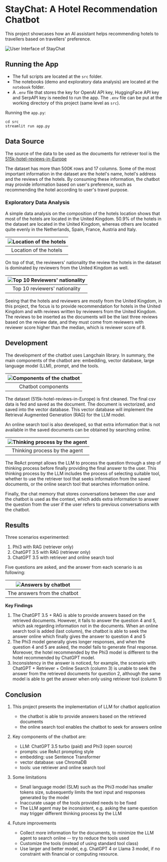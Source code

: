 # StayChat: A Hotel Recommendation Chatbot

This project showcases how an AI assistant helps recommending hotels to 
travellers based on travellers' preference.

![User Interface of StayChat](notebook/images/streamlit-screenshot.PNG)

## Running the App
- The full scripts are located at the `src` folder.  
- The notebooks (demo and exploratory data analysis) are located at the 
`notebook` folder.
- A `.env` file that stores the key for OpenAI API key, HuggingFace API key 
and SerpAPI key is needed to run the app. The `.env` file can be put at the 
  working directory of this project (same level as `src`).

Running the `app.py`:
```commandline
cd src
streamlit run app.py
```


## Data Source
The source of the data to be used as the documents for 
retriever tool is the [515k-hotel-reviews-in-Europe](https://www.kaggle.com/datasets/jiashenliu/515k-hotel-reviews-data-in-europe)


The dataset has more than 500K rows and 17 columns. Some of the most 
important information in the dataset are the hotel's name, hotel's address 
and the reviews of the hotels. 
By consuming these information, the chatbot may provide information based on 
user's preference, such as recommending the hotel according to user's 
travel purpose.

### Exploratory Data Analysis
A simple data analysis on the composition of the hotels location shows that 
most of the hotels are located in the United Kingdom. 50.9% of the hotels in 
the dataset are located in the United Kingdom, whereas others are located 
quite evenly in the Netherlands, Spain, France, Austria and Italy.

| ![Location of the hotels](notebook/images/hotels_location.PNG) |
|:--------------------------------------------------------------:| 
|                     Location of the hotels                     |

On top of that, the reviewers' nationality the review the hotels in the 
dataset is dominated by reviewers from the United Kingdom as well.

| ![Top 10 Reviewers' nationality](notebook/images/review_nationality.png) |
|:------------------------------------------------------------------------:| 
|                      Top 10 reviewers' nationality                       |

Seeing that the hotels and reviewers are mostly from the United Kingdom, in 
this project, the focus is to provide recommendation for hotels in the 
United Kingdom and with reviews written by reviewers from the United Kingdom.
The reviews to be inserted as the documents will be the last three 
reviews based on the review date, and they must come from reviewers with 
reviewer score higher than the median, which is reviewer score of 8.


## Development
The development of the chatbot uses Langchain library. In summary, the main 
components of the chatbot are: embedding, vector database, large language 
model (LLM), prompt, and the tools.

| ![Components of the chatbot](notebook/images/components_diagram.PNG) |
|:--------------------------------------------------------------------:| 
|                          Chatbot components                          |

The dataset (515k-hotel-reviews-in-Europe) is first cleaned. 
The final csv data is fed and saved as the document. The document is 
vectorized, and saved into the vector database. 
This vector database will implement the Retrieval Augmented Generation (RAG) 
for the LLM model. 

An online search tool is also developed, so that extra information that is 
not available in the saved documents can be obtained by searching online. 

|  ![Thinking process by the agent](notebook/images/agent_run.PNG)  |
|:-----------------------------------------------------------------:| 
|                   Thinking process by the agent                   |


The ReAct prompt allows the LLM to process the question through a step 
of thinking process before finally providing the final answer to the user. 
This thinking process by the LLM includes the process of selecting suitable 
tool, whether to use the retriever tool that seeks information from the saved 
documents,
or the online search tool that searches information online.

Finally, the chat memory that stores conversations between the user and the 
chatbot is used as the context, which adds extra information to 
answer the question from the user if the user refers to previous 
conversations with the chatbot.

## Results
Three scenarios experimented:
1. Phi3 with RAG (retriever only)
2. ChatGPT 3.5 with RAG (retriever only)
3. ChatGPT 3.5 with retriever and online search tool

Five questions are asked, and the answer from each scenario is as following:

| ![Answers by chatbot](notebook/images/chat_results.png) |
|:-----------------------------------------------------:| 
|             The answers from the chatbot              |

**Key Findings**
1. The ChatGPT 3.5 + RAG is able to provide answers based on the retrieved 
   documents. However, it fails to answer the question 4 and 5, which ask 
   regarding information not in the documents. When an online search tool is 
   added (last column), the chatbot is able to seek the answer online which 
   finally gives the answer to question 4 and 5
2. The Phi3 model generally gives longer responses, and when the question 4 
   and 5 are asked, the model fails to generate final response. Moreover, 
   the hotel recommended by the Phi3 model is different to the hotel 
   recommended by ChatGPT model.
3. Inconsistency in the answer is noticed, for example, the scenario with 
   ChatGPT + Retriever + Online Search (column 3) is unable to seek the answer 
   from the 
   retrieved documents for question 2, although the same model is able to 
   get the answer when only using retriever tool (column 1)

## Conclusion

1. This project presents the implementation of LLM for chatbot application
    - the chatbot is able to provide answers based on the retrieved documents
    - the online search tool enables the chatbot to seek for answers online


2. Key components of the chatbot are:
   - LLM: ChatGPT 3.5 turbo (paid) and Phi3 (open source)
   - prompts: use ReAct prompting style
   - embedding: use Sentence Transformer
   - vector database: use ChromaDB
   - tools: use retriever and online search tool


3. Some limitations
   - Small language model (SLM) such as the Phi3 model has smaller tokens 
     size, subsequently limits the text input and responses generated by the 
     model
   - Inaccurate usage of the tools provided needs to be fixed
   - The LLM agent may be inconsistent, e.g. asking the same question may 
     trigger different thinking process by the LLM


4. Future improvements
   - Collect more information for the documents, to minimize the LLM agent 
     to search online -- try to reduce the tools used
   - Customize the tools (instead of using standard tool class)
   - Use larger and better model, e.g. ChatGPT 4 or Llama 3 model, if no 
     constraint with financial or computing resource.
